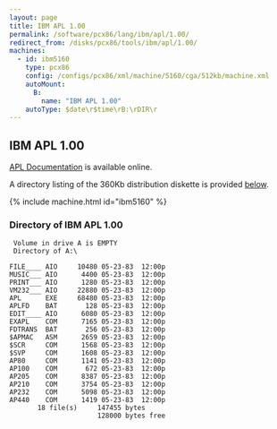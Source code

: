 ```yaml
---
layout: page
title: IBM APL 1.00
permalink: /software/pcx86/lang/ibm/apl/1.00/
redirect_from: /disks/pcx86/tools/ibm/apl/1.00/
machines:
  - id: ibm5160
    type: pcx86
    config: /configs/pcx86/xml/machine/5160/cga/512kb/machine.xml
    autoMount:
      B:
        name: "IBM APL 1.00"
    autoType: $date\r$time\rB:\rDIR\r
---
```


IBM APL 1.00
------------

[APL Documentation](http://bitsavers.org/pdf/ibm/pc/languages/1502219_APL_Reference_May83.pdf) is available online.

A directory listing of the 360Kb distribution diskette is provided [below](#directory-of-ibm-apl-100).

{% include machine.html id="ibm5160" %}

### Directory of IBM APL 1.00

	 Volume in drive A is EMPTY      
	 Directory of A:\

	FILE____ AIO     10480 05-23-83  12:00p
	MUSIC___ AIO      4400 05-23-83  12:00p
	PRINT___ AIO      1280 05-23-83  12:00p
	VM232___ AIO     22880 05-23-83  12:00p
	APL      EXE     68480 05-23-83  12:00p
	APLFD    BAT       128 05-23-83  12:00p
	EDIT____ AIO      6080 05-23-83  12:00p
	EXAPL    COM      7165 05-23-83  12:00p
	FDTRANS  BAT       256 05-23-83  12:00p
	$APMAC   ASM      2659 05-23-83  12:00p
	$SCR     COM      1568 05-23-83  12:00p
	$SVP     COM      1608 05-23-83  12:00p
	AP80     COM      1141 05-23-83  12:00p
	AP100    COM       672 05-23-83  12:00p
	AP205    COM      8387 05-23-83  12:00p
	AP210    COM      3754 05-23-83  12:00p
	AP232    COM      5098 05-23-83  12:00p
	AP440    COM      1419 05-23-83  12:00p
	       18 file(s)     147455 bytes
	                      128000 bytes free
